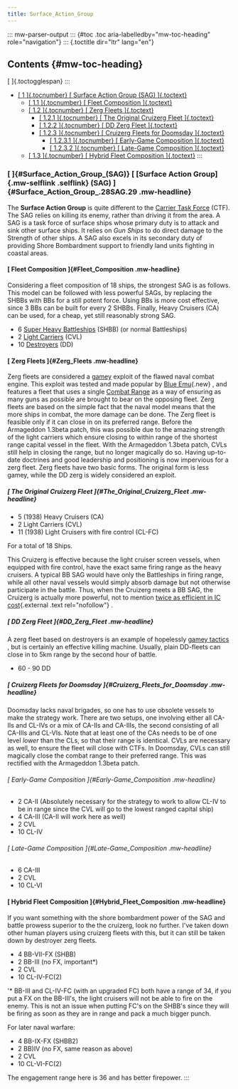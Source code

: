 ```yaml
---
title: Surface_Action_Group
---
```

::: mw-parser-output
::: {#toc .toc aria-labelledby="mw-toc-heading" role="navigation"}
::: {.toctitle dir="ltr" lang="en"}
## Contents {#mw-toc-heading}

[ ]{.toctogglespan}
:::

-   [[ 1 ]{.tocnumber} [ Surface Action Group (SAG)
    ]{.toctext}](#Surface_Action_Group_.28SAG.29)
    -   [[ 1.1 ]{.tocnumber} [ Fleet Composition
        ]{.toctext}](#Fleet_Composition)
    -   [[ 1.2 ]{.tocnumber} [ Zerg Fleets ]{.toctext}](#Zerg_Fleets)
        -   [[ 1.2.1 ]{.tocnumber} [ The Original Cruizerg Fleet
            ]{.toctext}](#The_Original_Cruizerg_Fleet)
        -   [[ 1.2.2 ]{.tocnumber} [ DD Zerg Fleet
            ]{.toctext}](#DD_Zerg_Fleet)
        -   [[ 1.2.3 ]{.tocnumber} [ Cruizerg Fleets for Doomsday
            ]{.toctext}](#Cruizerg_Fleets_for_Doomsday)
            -   [[ 1.2.3.1 ]{.tocnumber} [ Early-Game Composition
                ]{.toctext}](#Early-Game_Composition)
            -   [[ 1.2.3.2 ]{.tocnumber} [ Late-Game Composition
                ]{.toctext}](#Late-Game_Composition)
    -   [[ 1.3 ]{.tocnumber} [ Hybrid Fleet Composition
        ]{.toctext}](#Hybrid_Fleet_Composition)
:::

### [ ]{#Surface_Action_Group_(SAG)} [ [Surface Action Group]{.mw-selflink .selflink} (SAG) ]{#Surface_Action_Group_.28SAG.29 .mw-headline}

The **Surface Action Group** is quite different to the [Carrier Task
Force](/wiki/Carrier_Task_Force "Carrier Task Force") (CTF). The SAG
relies on killing its enemy, rather than driving it from the area. A SAG
is a task force of surface ships whose primary duty is to attack and
sink other surface ships. It relies on *Gun Ships* to do direct damage
to the Strength of other ships. A SAG also excels in its secondary duty
of providing Shore Bombardment support to friendly land units fighting
in coastal areas.

#### [ Fleet Composition ]{#Fleet_Composition .mw-headline}

Considering a fleet composition of 18 ships, the strongest SAG is as
follows. This model can be followed with less powerful SAGs, by
replacing the SHBBs with BBs for a still potent force. Using BBs is more
cost effective, since 3 BBs can be built for every 2 SHBBs. Finally,
Heavy Cruisers (CA) can be used, for a cheap, yet still reasonably
strong SAG.

-   6 [Super Heavy Battleships](/wiki/Battleship "Battleship") (SHBB)
    (or normal Battleships)
-   2 [Light Carriers](/wiki/Escort_Carrier "Escort Carrier") (CVL)
-   10 [Destroyers](/wiki/Destroyer "Destroyer") (DD)

#### [ Zerg Fleets ]{#Zerg_Fleets .mw-headline}

Zerg fleets are considered a
[gamey](/wiki/Gamey_tactics "Gamey tactics") exploit of the flawed naval
combat engine. This exploit was tested and made popular by [Blue
Emu](/wiki/index.php?title=User:Blue_Emu&action=edit&redlink=1 "User:Blue Emu (page does not exist)"){.new}
, and features a fleet that uses a single [Combat
Range](/wiki/Combat_Range "Combat Range") as a way of ensuring as many
guns as possible are brought to bear on the opposing fleet. Zerg fleets
are based on the simple fact that the naval model means that the more
ships in combat, the more damage can be done. The Zerg fleet is feasible
only if it can close in on its preferred range. Before the Armageddon
1.3beta patch, this was possible due to the amazing strength of the
light carriers which ensure closing to within range of the shortest
range capital vessel in the fleet. With the Armageddon 1.3beta patch,
CVLs still help in closing the range, but no longer magically do so.
Having up-to-date doctrines and good leadership and positioning is now
impervious for a zerg fleet. Zerg fleets have two basic forms. The
original form is less gamey, while the DD zerg is widely considered an
exploit.

##### [ The Original Cruizerg Fleet ]{#The_Original_Cruizerg_Fleet .mw-headline}

-   5 (1938) Heavy Cruisers (CA)
-   2 Light Carriers (CVL)
-   11 (1938) Light Cruisers with fire control (CL-FC)

For a total of 18 Ships.

This Cruizerg is effective because the light cruiser screen vessels,
when equipped with fire control, have the exact same firing range as the
heavy cruisers. A typical BB SAG would have only the Battleships in
firing range, while all other naval vessels would simply absorb damage
but not otherwise participate in the battle. Thus, when the Cruizerg
meets a BB SAG, the Cruizerg is actually more powerful, not to mention
[twice as efficient in IC
cost](http://forum.paradoxplaza.com/forum/showpost.php?p=9092898&postcount=9){.external
.text rel="nofollow"} .

##### [ DD Zerg Fleet ]{#DD_Zerg_Fleet .mw-headline}

A zerg fleet based on destroyers is an example of hopelessly [gamey
tactics](/wiki/Gamey_tactics "Gamey tactics") , but is certainly an
effective killing machine. Usually, plain DD-fleets can close in to 5km
range by the second hour of battle.

-   60 - 90 DD

##### [ Cruizerg Fleets for Doomsday ]{#Cruizerg_Fleets_for_Doomsday .mw-headline}

Doomsday lacks naval brigades, so one has to use obsolete vessels to
make the strategy work. There are two setups, one involving either all
CA-IIs and CL-IVs or a mix of CA-IIs and CA-IIIs, the second consisting
of all CA-IIIs and CL-VIs. Note that at least one of the CAs needs to be
of one level *lower* than the CLs, so that their range is identical.
CVLs are necessary as well, to ensure the fleet will close with CTFs. In
Doomsday, CVLs can still magically close the combat range to their
preferred range. This was rectified with the Armageddon 1.3beta patch.

###### [ Early-Game Composition ]{#Early-Game_Composition .mw-headline}

-   2 CA-II (Absolutely necessary for the strategy to work to allow
    CL-IV to be in range since the CVL will go to the lowest ranged
    capital ship)
-   4 CA-III (CA-II will work here as well)
-   2 CVL
-   10 CL-IV

###### [ Late-Game Composition ]{#Late-Game_Composition .mw-headline}

-   6 CA-III
-   2 CVL
-   10 CL-VI

#### [ Hybrid Fleet Composition ]{#Hybrid_Fleet_Composition .mw-headline}

If you want something with the shore bombardment power of the SAG and
battle prowess superior to the the cruizerg, look no further. I\'ve
taken down other human players using cruizerg fleets with this, but it
can still be taken down by destroyer zerg fleets.

-   4 BB-VII-FX (SHBB)
-   2 BB-III (no FX, important\*)
-   2 CVL
-   10 CL-IV-FC(2)

\'\* BB-III and CL-IV-FC (with an upgraded FC) both have a range of 34,
if you put a FX on the BB-III\'s, the light cruisers will not be able to
fire on the enemy. This is not an issue when putting FC\'s on the
SHBB\'s since they will be firing as soon as they are in range and pack
a much bigger punch.

For later naval warfare:

-   4 BB-IX-FX (SHBB2)
-   2 BB)IV (no FX, same reason as above)
-   2 CVL
-   10 CL-VI-FC(2)

The engagement range here is 36 and has better firepower.
:::
